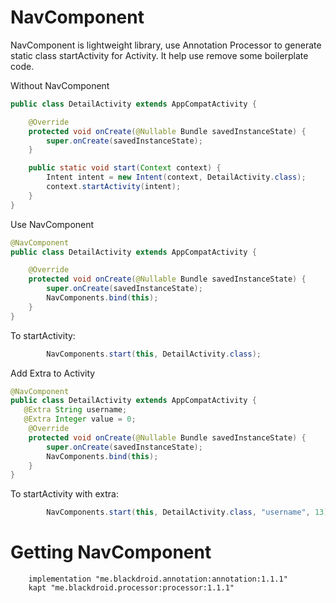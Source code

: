 # NavComponent
NavComponent is lightweight library, use Annotation Processor to generate static class startActivity for Activity. It help use remove some boilerplate code. 

Without NavComponent
```java
public class DetailActivity extends AppCompatActivity {

    @Override
    protected void onCreate(@Nullable Bundle savedInstanceState) {
        super.onCreate(savedInstanceState);
    }

    public static void start(Context context) {
        Intent intent = new Intent(context, DetailActivity.class);
        context.startActivity(intent);
    }
}
```

Use NavComponent
```java
@NavComponent
public class DetailActivity extends AppCompatActivity {

    @Override
    protected void onCreate(@Nullable Bundle savedInstanceState) {
        super.onCreate(savedInstanceState);
        NavComponents.bind(this);
    }
}
```

To startActivity:
```java
        NavComponents.start(this, DetailActivity.class);
```

Add Extra to Activity 
```java
@NavComponent
public class DetailActivity extends AppCompatActivity {
   @Extra String username;
   @Extra Integer value = 0;   
    @Override
    protected void onCreate(@Nullable Bundle savedInstanceState) {
        super.onCreate(savedInstanceState);
        NavComponents.bind(this);
    }
}
```

To startActivity with extra:
```java
        NavComponents.start(this, DetailActivity.class, "username", 13);
```

# Getting NavComponent
```
    implementation "me.blackdroid.annotation:annotation:1.1.1"
    kapt "me.blackdroid.processor:processor:1.1.1"
```
